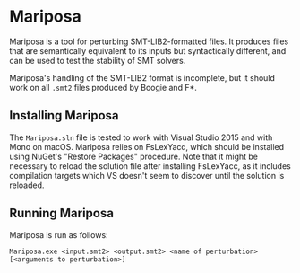 Mariposa
========

Mariposa is a tool for perturbing SMT-LIB2-formatted files. It
produces files that are semantically equivalent to its inputs but
syntactically different, and can be used to test the stability of SMT
solvers.

Mariposa's handling of the SMT-LIB2 format is incomplete, but it
should work on all `.smt2` files produced by Boogie and F*.

Installing Mariposa
-------------------

The `Mariposa.sln` file is tested to work with Visual Studio 2015 and
with Mono on macOS. Mariposa relies on FsLexYacc, which should be
installed using NuGet's "Restore Packages" procedure. Note that it
might be necessary to reload the solution file after installing
FsLexYacc, as it includes compilation targets which VS doesn't seem to
discover until the solution is reloaded.

Running Mariposa
----------------
Mariposa is run as follows:

```
Mariposa.exe <input.smt2> <output.smt2> <name of perturbation> [<arguments to perturbation>]
```
